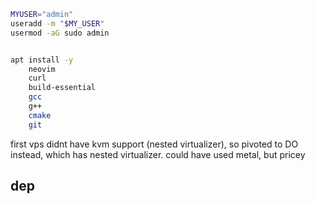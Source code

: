 ```bash
MYUSER="admin"
useradd -m "$MY_USER"
usermod -aG sudo admin


apt install -y 
    neovim
    curl
    build-essential
    gcc
    g++
    cmake
    git
```

first vps didnt have kvm support (nested virtualizer), so pivoted to DO instead,
which has nested virtualizer. could have used metal, but pricey

## dep
